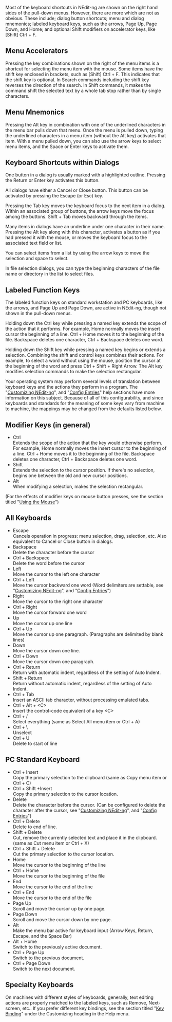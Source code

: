 
Most of the keyboard shortcuts in NEdit-ng are shown on the right hand
sides of the pull-down menus. However, there are more which are not as
obvious. These include; dialog button shortcuts; menu and dialog
mnemonics; labeled keyboard keys, such as the arrows, Page Up, Page
Down, and Home; and optional Shift modifiers on accelerator keys, like
\[Shift\] Ctrl + F.

## Menu Accelerators

Pressing the key combinations shown on the right of the menu items is a
shortcut for selecting the menu item with the mouse. Some items have the
shift key enclosed in brackets, such as \[Shift\] Ctrl + F. This
indicates that the shift key is optional. In Search commands including
the shift key reverses the direction of the search. In Shift commands,
it makes the command shift the selected text by a whole tab stop rather
than by single characters.

## Menu Mnemonics

Pressing the Alt key in combination with one of the underlined
characters in the menu bar pulls down that menu. Once the menu is pulled
down, typing the underlined characters in a menu item (without the Alt
key) activates that item. With a menu pulled down, you can also use the
arrow keys to select menu items, and the Space or Enter keys to activate
them.

## Keyboard Shortcuts within Dialogs

One button in a dialog is usually marked with a highlighted outline.
Pressing the Return or Enter key activates this button.

All dialogs have either a Cancel or Close button. This button can be
activated by pressing the Escape (or Esc) key.

Pressing the Tab key moves the keyboard focus to the next item in a
dialog. Within an associated group of buttons, the arrow keys move the
focus among the buttons. Shift + Tab moves backward through the items.

Many items in dialogs have an underline under one character in their
name. Pressing the Alt key along with this character, activates a button
as if you had pressed it with the mouse, or moves the keyboard focus to
the associated text field or list.

You can select items from a list by using the arrow keys to move the
selection and space to select.

In file selection dialogs, you can type the beginning characters of the
file name or directory in the list to select files.

## Labeled Function Keys

The labeled function keys on standard workstation and PC keyboards, like
the arrows, and Page Up and Page Down, are active in NEdit-ng, though
not shown in the pull-down menus.

Holding down the Ctrl key while pressing a named key extends the scope
of the action that it performs. For example, Home normally moves the
insert cursor the beginning of a line. Ctrl + Home moves it to the
beginning of the file. Backspace deletes one character, Ctrl + Backspace
deletes one word.

Holding down the Shift key while pressing a named key begins or extends
a selection. Combining the shift and control keys combines their
actions. For example, to select a word without using the mouse, position
the cursor at the beginning of the word and press Ctrl + Shift + Right
Arrow. The Alt key modifies selection commands to make the selection
rectangular.

Your operating system may perform several levels of translation between
keyboard keys and the actions they perform in a program. The
"[Customizing NEdit-ng](28.md)", and "[Config Entries](30.md)" help sections
have more information on this subject. Because of all of this
configurability, and since keyboards and standards for the meaning of
some keys vary from machine to machine, the mappings may be changed from
the defaults listed below.

## Modifier Keys (in general)

  - Ctrl  
    Extends the scope of the action that the key would otherwise
    perform. For example, Home normally moves the insert cursor to the
    beginning of a line. Ctrl + Home moves it to the beginning of the
    file. Backspace deletes one character, Ctrl + Backspace deletes one
    word.
  - Shift  
    Extends the selection to the cursor position. If there's no
    selection, begins one between the old and new cursor positions.
  - Alt  
    When modifying a selection, makes the selection rectangular.

(For the effects of modifier keys on mouse button presses, see the
section titled "[Using the Mouse](05.md)")

## All Keyboards

  - Escape  
    Cancels operation in progress: menu selection, drag, selection, etc.
    Also equivalent to Cancel or Close button in dialogs.
  - Backspace  
    Delete the character before the cursor
  - Ctrl + Backspace  
    Delete the word before the cursor
  - Left  
    Move the cursor to the left one character
  - Ctrl + Left  
    Move the cursor backward one word (Word delimiters are settable, see
    "[Customizing NEdit-ng](28.md)", and "[Config Entries](30.md)")
  - Right  
    Move the cursor to the right one character
  - Ctrl + Right  
    Move the cursor forward one word
  - Up  
    Move the cursor up one line
  - Ctrl + Up  
    Move the cursor up one paragraph. (Paragraphs are delimited by blank
    lines)
  - Down  
    Move the cursor down one line.
  - Ctrl + Down  
    Move the cursor down one paragraph.
  - Ctrl + Return  
    Return with automatic indent, regardless of the setting of Auto
    Indent.
  - Shift + Return  
    Return without automatic indent, regardless of the setting of Auto
    Indent.
  - Ctrl + Tab  
    Insert an ASCII tab character, without processing emulated tabs.
  - Ctrl + Alt + \<C\>  
    Insert the control-code equivalent of a key \<C\>
  - Ctrl + /  
    Select everything (same as Select All menu item or Ctrl + A)
  - Ctrl + \\  
    Unselect
  - Ctrl + U  
    Delete to start of line

## PC Standard Keyboard

  - Ctrl + Insert  
    Copy the primary selection to the clipboard (same as Copy menu item
    or Ctrl + C)
  - Ctrl + Shift +Insert  
    Copy the primary selection to the cursor location.
  - Delete  
    Delete the character before the cursor. (Can be configured to delete
    the character after the cursor, see "[Customizing NEdit-ng](28.md)",
    and "[Config Entries](30.md)")
  - Ctrl + Delete  
    Delete to end of line.
  - Shift + Delete  
    Cut, remove the currently selected text and place it in the
    clipboard. (same as Cut menu item or Ctrl + X)
  - Ctrl + Shift + Delete  
    Cut the primary selection to the cursor location.
  - Home  
    Move the cursor to the beginning of the line
  - Ctrl + Home  
    Move the cursor to the beginning of the file
  - End  
    Move the cursor to the end of the line
  - Ctrl + End  
    Move the cursor to the end of the file
  - Page Up  
    Scroll and move the cursor up by one page.
  - Page Down  
    Scroll and move the cursor down by one page.
  - Alt  
    Make the menu bar active for keyboard input (Arrow Keys, Return,
    Escape, and the Space Bar)
  - Alt + Home  
    Switch to the previously active document.
  - Ctrl + Page Up  
    Switch to the previous document.
  - Ctrl + Page Down  
    Switch to the next document.

## Specialty Keyboards

On machines with different styles of keyboards, generally, text editing
actions are properly matched to the labeled keys, such as Remove,
Next-screen, etc.. If you prefer different key bindings, see the section
titled "[Key Binding](31.md)" under the Customizing heading in the
Help menu.
